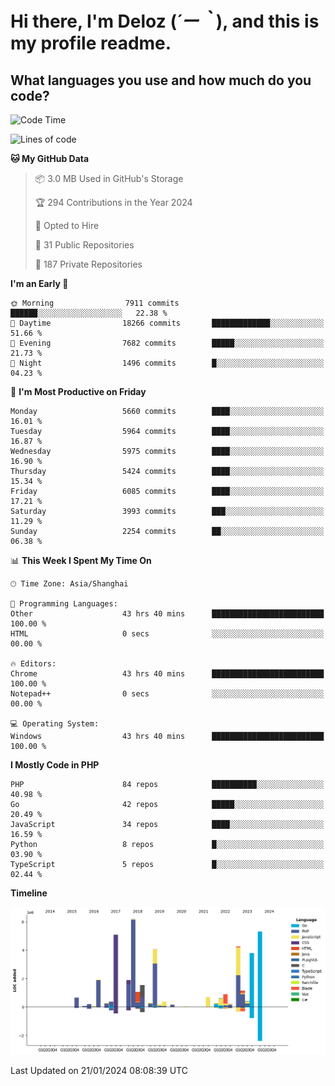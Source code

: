 # **Hi there, I'm Deloz (*´ー｀*), and this is my profile readme.**

## **What languages you use and how much do you code?**

<!--START_SECTION:waka-->
![Code Time](http://img.shields.io/badge/Code%20Time-3%2C215%20hrs%2047%20mins-blue)

![Lines of code](https://img.shields.io/badge/From%20Hello%20World%20I%27ve%20Written-42.0%20million%20lines%20of%20code-blue)

**🐱 My GitHub Data** 

> 📦 3.0 MB Used in GitHub's Storage 
 > 
> 🏆 294 Contributions in the Year 2024
 > 
> 💼 Opted to Hire
 > 
> 📜 31 Public Repositories 
 > 
> 🔑 187 Private Repositories 
 > 
**I'm an Early 🐤** 

```text
🌞 Morning                7911 commits        ██████░░░░░░░░░░░░░░░░░░░   22.38 % 
🌆 Daytime                18266 commits       █████████████░░░░░░░░░░░░   51.66 % 
🌃 Evening                7682 commits        █████░░░░░░░░░░░░░░░░░░░░   21.73 % 
🌙 Night                  1496 commits        █░░░░░░░░░░░░░░░░░░░░░░░░   04.23 % 
```
📅 **I'm Most Productive on Friday** 

```text
Monday                   5660 commits        ████░░░░░░░░░░░░░░░░░░░░░   16.01 % 
Tuesday                  5964 commits        ████░░░░░░░░░░░░░░░░░░░░░   16.87 % 
Wednesday                5975 commits        ████░░░░░░░░░░░░░░░░░░░░░   16.90 % 
Thursday                 5424 commits        ████░░░░░░░░░░░░░░░░░░░░░   15.34 % 
Friday                   6085 commits        ████░░░░░░░░░░░░░░░░░░░░░   17.21 % 
Saturday                 3993 commits        ███░░░░░░░░░░░░░░░░░░░░░░   11.29 % 
Sunday                   2254 commits        ██░░░░░░░░░░░░░░░░░░░░░░░   06.38 % 
```


📊 **This Week I Spent My Time On** 

```text
🕑︎ Time Zone: Asia/Shanghai

💬 Programming Languages: 
Other                    43 hrs 40 mins      █████████████████████████   100.00 % 
HTML                     0 secs              ░░░░░░░░░░░░░░░░░░░░░░░░░   00.00 % 

🔥 Editors: 
Chrome                   43 hrs 40 mins      █████████████████████████   100.00 % 
Notepad++                0 secs              ░░░░░░░░░░░░░░░░░░░░░░░░░   00.00 % 

💻 Operating System: 
Windows                  43 hrs 40 mins      █████████████████████████   100.00 % 
```

**I Mostly Code in PHP** 

```text
PHP                      84 repos            ██████████░░░░░░░░░░░░░░░   40.98 % 
Go                       42 repos            █████░░░░░░░░░░░░░░░░░░░░   20.49 % 
JavaScript               34 repos            ████░░░░░░░░░░░░░░░░░░░░░   16.59 % 
Python                   8 repos             █░░░░░░░░░░░░░░░░░░░░░░░░   03.90 % 
TypeScript               5 repos             █░░░░░░░░░░░░░░░░░░░░░░░░   02.44 % 
```



**Timeline**

![Lines of Code chart](https://raw.githubusercontent.com/deloz/deloz/main/assets/bar_graph.png)


 Last Updated on 21/01/2024 08:08:39 UTC
<!--END_SECTION:waka-->

